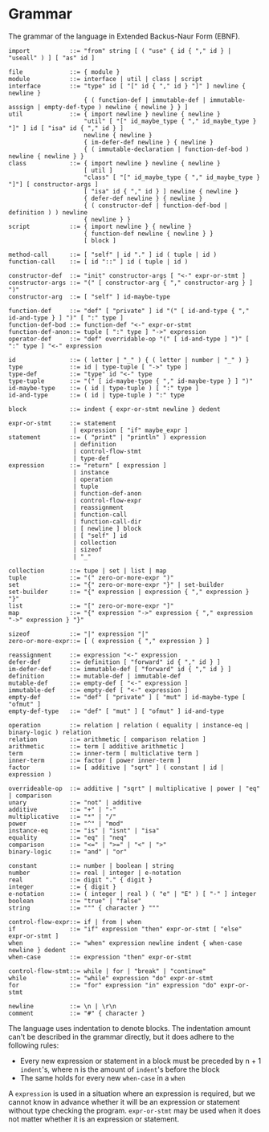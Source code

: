 # Grammar

The grammar of the language in Extended Backus-Naur Form (EBNF).

    import           ::= "from" string [ ( "use" { id { "," id } | "useall" ) ] [ "as" id ] 
    
    file             ::= { module }
    module           ::= interface | util | class | script
    interface        ::= "type" id [ "[" id { "," id } "]" ] newline { newline }
                         { ( function-def | immutable-def | immutable-asssign | empty-def-type ) newline { newline } } ]
    util             ::= { import newline } newline { newline } 
                         "util" [ "[" id_maybe_type { "," id_maybe_type } "]" ] id [ "isa" id { "," id } ] 
                         newline { newline }
                         { im-defer-def newline } { newline }
                         { ( immutable-declaration | function-def-bod ) newline { newline } }
    class            ::= { import newline } newline { newline }
                         [ util ]
                         "class" [ "[" id_maybe_type { "," id_maybe_type } "]"] [ constructor-args ] 
                         [ "isa" id { "," id } ] newline { newline } 
                         { defer-def newline } { newline }
                         { ( constructor-def | function-def-bod | definition ) ) newline 
                         { newline } }
    script           ::= { import newline } { newline } 
                         { function-def newline { newline } } 
                         [ block ]
    
    method-call      ::= [ "self" | id "." ] id ( tuple | id )
    function-call    ::= [ id "::" ] id ( tuple | id )
    
    constructor-def  ::= "init" constructor-args [ "<-" expr-or-stmt ]
    constructor-args ::= "(" [ constructor-arg { "," constructor-arg } ] ")"
    constructor-arg  ::= [ "self" ] id-maybe-type
    
    function-def     ::= "def" [ "private" ] id "(" [ id-and-type { "," id-and-type } ] ")" [ ":" type ]
    function-def-bod ::= function-def "<-" expr-or-stmt
    function-def-anon::= tuple [ ":" type ] "->" expression
    operator-def     ::= "def" overridable-op "(" [ id-and-type ] ")" [ ":" type ] "<-" expression
    
    id               ::= ( letter | "_" ) { ( letter | number | "_" ) }
    type             ::= id | type-tuple [ "->" type ]
    type-def         ::= "type" id "<-" type
    type-tuple       ::= "(" [ id-maybe-type { "," id-maybe-type } ] ")" 
    id-maybe-type    ::= ( id | type-tuple ) [ ":" type ]
    id-and-type      ::= ( id | type-tuple ) ":" type
    
    block            ::= indent { expr-or-stmt newline } dedent
    
    expr-or-stmt     ::= statement 
                      | expression [ "if" maybe_expr ]
    statement        ::= ( "print" | "println" ) expression 
                      | definition 
                      | control-flow-stmt
                      | type-def
    expression       ::= "return" [ expression ] 
                      | instance
                      | operation 
                      | tuple 
                      | function-def-anon
                      | control-flow-expr 
                      | reassignment 
                      | function-call 
                      | function-call-dir 
                      | [ newline ] block
                      | [ "self" ] id
                      | collection
                      | sizeof
                      | "_"
    
    collection       ::= tupe | set | list | map
    tuple            ::= "(" zero-or-more-expr ")"
    set              ::= "{" zero-or-more-expr "}" | set-builder
    set-builder      ::= "{" expression | expression { "," expression } "}"
    list             ::= "[" zero-or-more-expr "]"
    map              ::= "{" expression "->" expression { "," expression "->" expression } "}"
    
    sizeof           ::= "|" expression "|"
    zero-or-more-expr::= [ ( expression { "," expression } ]
    
    reassignment     ::= expression "<-" expression
    defer-def        ::= definition [ "forward" id { "," id } ]
    im-defer-def     ::= immutable-def [ "forward" id { "," id } ]
    definition       ::= mutable-def | immutable-def
    mutable-def      ::= empty-def [ "<-" expression ]
    immutable-def    ::= empty-def [ "<-" expression ]
    empty-def        ::= "def" [ "private" ] [ "mut" ] id-maybe-type [ "ofmut" ] 
    empty-def-type   ::= "def" [ "mut" ] [ "ofmut" ] id-and-type

    operation        ::= relation | relation ( equality | instance-eq | binary-logic ) relation
    relation         ::= arithmetic [ comparison relation ]
    arithmetic       ::= term [ additive arithmetic ]
    term             ::= inner-term [ multiclative term ]
    inner-term       ::= factor [ power inner-term ]
    factor           ::= [ additive | "sqrt" ] ( constant | id | expression )
    
    overrideable-op  ::= additive | "sqrt" | multiplicative | power | "eq" | comparison
    unary            ::= "not" | additive
    additive         ::= "+" | "-"
    multiplicative   ::= "*" | "/"
    power            ::= "^" | "mod"
    instance-eq      ::= "is" | "isnt" | "isa"
    equality         ::= "eq" | "neq"
    comparison       ::= "<=" | ">=" | "<" | ">"
    binary-logic     ::= "and" | "or"
    
    constant         ::= number | boolean | string
    number           ::= real | integer | e-notation
    real             ::= digit "." { digit }
    integer          ::= { digit }
    e-notation       ::= ( integer | real ) ( "e" | "E" ) [ "-" ] integer
    boolean          ::= "true" | "false"
    string           ::= """ { character } """
                                     
    control-flow-expr::= if | from | when
    if               ::= "if" expression "then" expr-or-stmt [ "else" expr-or-stmt ]
    when             ::= "when" expression newline indent { when-case newline } dedent
    when-case        ::= expression "then" expr-or-stmt
    
    control-flow-stmt::= while | for | "break" | "continue"
    while            ::= "while" expression "do" expr-or-stmt
    for              ::= "for" expression "in" expression "do" expr-or-stmt
    
    newline          ::= \n | \r\n
    comment          ::= "#" { character }

The language uses indentation to denote blocks. The indentation amount can't be described in the grammar directly, 
but it does adhere to the following rules:

* Every new expression or statement in a block must be preceded by n + 1 `indent`'s, where n is the amount of 
  `indent`'s before the block
* The same holds for every new `when-case` in a `when`

A `expression` is used in a situation where an expression is required, but we cannot know in advance whether it will be
an expression or statement without type checking the program.
`expr-or-stmt` may be used when it does not matter whether it is an expression or statement.
               